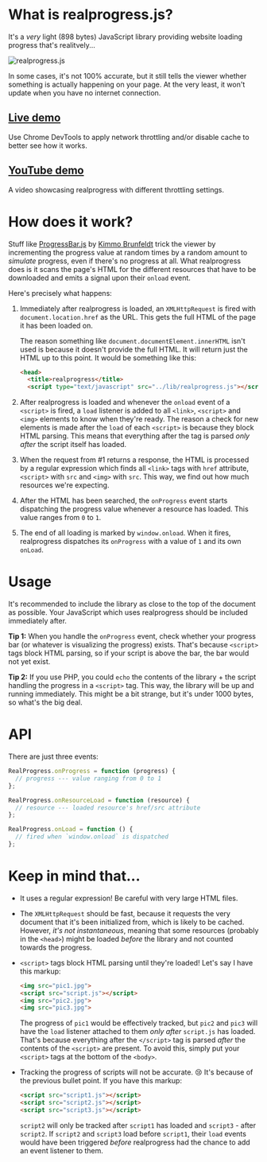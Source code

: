 # What is realprogress.js?
It's a _very_ light (898 bytes) JavaScript library providing website loading progress that's realitvely...

![realprogress.js](https://media.giphy.com/media/xUPGcBvvSVKmwKEcI8/giphy.gif)

In some cases, it's not 100% accurate, but it still tells the viewer whether something is actually happening on your page. At the very least, it won't update when you have no internet connection.

## [Live demo](https://hdodov.github.io/realprogress/)
Use Chrome DevTools to apply network throttling and/or disable cache to better see how it works.

## [YouTube demo](https://www.youtube.com/watch?v=yUu6lu9wTA8)
A video showcasing realprogress with different throttling settings.

# How does it work?
Stuff like [ProgressBar.js](https://kimmobrunfeldt.github.io/progressbar.js/) by [Kimmo Brunfeldt](https://github.com/kimmobrunfeldt) trick the viewer by incrementing the progress value at random times by a random amount to _simulate_ progress, even if there's no progress at all. What realprogress does is it scans the page's HTML for the different resources that have to be downloaded and emits a signal upon their `onload` event.

Here's precisely what happens:

1. Immediately after realprogress is loaded, an `XMLHttpRequest` is fired with `document.location.href` as the URL. This gets the full HTML of the page it has been loaded on.

    The reason something like `document.documentElement.innerHTML` isn't used is because it doesn't provide the full HTML. It will return just the HTML up to this point. It would be something like this:
    
    ```html
    <head>
      <title>realprogress</title>
      <script type="text/javascript" src="../lib/realprogress.js"></script></head>
    ```

2. After realprogress is loaded and whenever the `onload` event of a `<script>` is fired, a `load` listener is added to all `<link>`, `<script>` and `<img>` elements to know when they're ready. The reason a check for new elements is made after the `load` of each `<script>` is because they block HTML parsing. This means that everything after the tag is parsed _only after_ the script itself has loaded.

3. When the request from #1 returns a response, the HTML is processed by a regular expression which finds all `<link>` tags with `href` attribute, `<script>` with `src` and `<img>` with `src`. This way, we find out how much resources we're expecting.

4. After the HTML has been searched, the `onProgress` event starts dispatching the progress value whenever a resource has loaded. This value ranges from `0` to `1`.

5. The end of all loading is marked by `window.onload`. When it fires, realprogress dispatches its `onProgress` with a value of `1` and its own `onLoad`.

# Usage
It's recommended to include the library as close to the top of the document as possible. Your JavaScript which uses realprogress should be included immediately after.

**Tip 1:** When you handle the `onProgress` event, check whether your progress bar (or whatever is visualizing the progress) exists. That's because `<script>` tags block HTML parsing, so if your script is above the bar, the bar would not yet exist.

**Tip 2:** If you use PHP, you could `echo` the contents of the library + the script handling the progress in a `<script>` tag. This way, the library will be up and running immediately. This might be a bit strange, but it's under 1000 bytes, so what's the big deal.

# API
There are just three events:

```js
RealProgress.onProgress = function (progress) {
  // progress --- value ranging from 0 to 1
};

RealProgress.onResourceLoad = function (resource) {
  // resource --- loaded resource's href/src attribute
};

RealProgress.onLoad = function () {
  // fired when `window.onload` is dispatched
};
```

# Keep in mind that...
* It uses a regular expression! Be careful with very large HTML files.

* The `XMLHttpRequest` should be fast, because it requests the very document that it's been initialized from, which is likely to be cached. However, _it's not instantaneous_, meaning that some resources (probably in the `<head>`) might be loaded _before_ the library and not counted towards the progress.

* `<script>` tags block HTML parsing until they're loaded! Let's say I have this markup:

    ```html
    <img src="pic1.jpg">
    <script src="script.js"></script>
    <img src="pic2.jpg">
    <img src="pic3.jpg">
    ```
    
  The progress of `pic1` would be effectively tracked, but `pic2` and `pic3` will have the `load` listener attached to them _only after_ `script.js` has loaded. That's because everything after the `</script>` tag is parsed _after_ the contents of the `<script>` are present. To avoid this, simply put your `<script>` tags at the bottom of the `<body>`.

* Tracking the progress of scripts will not be accurate. 😢 It's because of the previous bullet point. If you have this markup:

    ```html
    <script src="script1.js"></script>
    <script src="script2.js"></script>
    <script src="script3.js"></script>
    ```

  `script2` will only be tracked after `script1` has loaded and `script3` - after `script2`. If `script2` and `script3` load before `script1`, their `load` events would have been triggered _before_ realprogress had the chance to add an event listener to them.
